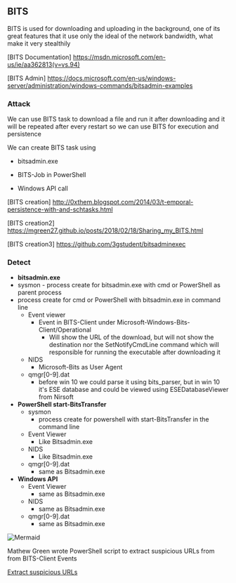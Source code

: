 ## BITS

BITS is used for downloading and uploading in the background, one of its great features that it use only the ideal of the network bandwidth, what make it very stealthily

 

[BITS Documentation] https://msdn.microsoft.com/en-us/ie/aa362813(v=vs.94)

[BITS Admin] https://docs.microsoft.com/en-us/windows-server/administration/windows-commands/bitsadmin-examples


### Attack

We can use BITS task to download a file and run it after downloading and it will be repeated after every restart so we can use BITS for execution and persistence

We can create BITS task using

- bitsadmin.exe

- BITS-Job in PowerShell

- Windows API call 

  

[BITS creation]  http://0xthem.blogspot.com/2014/03/t-emporal-persistence-with-and-schtasks.html

[BITS creation2] https://mgreen27.github.io/posts/2018/02/18/Sharing_my_BITS.html 

[BITS creation3] https://github.com/3gstudent/bitsadminexec 



### Detect

- **bitsadmin.exe**
- sysmon 
  	 		- process create for bitsadmin.exe with cmd or PowerShell as parent process
- process create for cmd or PowerShell with bitsadmin.exe in command line
  - Event viewer
       - Event in BITS-Client under Microsoft-Windows-Bits-Client/Operational
            - Will show the URL of the download, but will not show the destination nor the SetNotifyCmdLine command which will responsible for running the executable after downloading it
  - NIDS
       - Microsoft-Bits as User Agent
  - qmgr[0-9].dat
       - before win 10 we could parse it using bits_parser, but in win 10 it's ESE database and could be viewed using ESEDatabaseViewer from Nirsoft
- **PowerShell start-BitsTransfer**
  - sysmon
    - process create for powershell with start-BitsTransfer  in the command line
  - Event Viewer
    - Like Bitsadmin.exe
  - NIDS
    - Like Bitsadmin.exe
  - qmgr[0-9].dat
    - same as Bitsadmin.exe
- **Windows API**
  - Event Viewer
    - same as Bitsadmin.exe
  - NIDS
    - same as Bitsadmin.exe
  - qmgr[0-9].dat
    - same as Bitsadmin.exe



![Mermaid](https://raw.githubusercontent.com/karemfaisal/SMUC/master/BITS/Misc/Mermaid.JPG)



Mathew Green wrote PowerShell script to extract suspicious URLs from from BITS-Client Events

[Extract suspicious URLs](https://github.com/mgreen27/Invoke-BitsParser/blob/master/Invoke-BitsDetection.ps1) 







